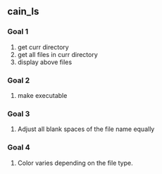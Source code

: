 ## cain_ls

### Goal 1

1. get curr directory
2. get all files in curr directory
3. display above files

### Goal 2

1. make executable

### Goal 3

1. Adjust all blank spaces of the file name equally

### Goal 4

1. Color varies depending on the file type.
